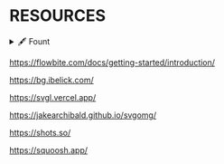 # RESOURCES

<details>
  <summary>🖋️ Fount</summary>
  
✨ Site: [https://alvarocodes.github.io/blog-vue-tailwind-simple/ ](https://fontsource.org/) 
</details>

https://flowbite.com/docs/getting-started/introduction/

https://bg.ibelick.com/

https://svgl.vercel.app/

https://jakearchibald.github.io/svgomg/

https://shots.so/

https://squoosh.app/
